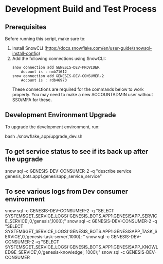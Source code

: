 
# Development Build and Test Process

## Prerequisites

Before running this script, make sure to:

1. Install SnowCLI (https://docs.snowflake.com/en/user-guide/snowsql-install-config)
2. Add the following connections using SnowCLI:
   ```
   snow connection add GENESIS-DEV-PROVIDER
       Account is : nmb71612
   snow connection add GENESIS-DEV-CONSUMER-2
       Account is : rdb46973
   ```
   These connections are required for the commands below to work properly.
   You may need to make a new ACCOUNTADMIN user without SSO/MFA for these.

## Development Environment Upgrade

To upgrade the development environment, run:

bash ./snowflake_app/upgrade_dev.sh

## To get service status to see if its back up after the upgrade

snow sql -c GENESIS-DEV-CONSUMER-2 -q "describe service genesis_bots.app1.genesisapp_service_service"

## To see various logs from Dev consumer environment

snow sql -c GENESIS-DEV-CONSUMER-2 -q "SELECT SYSTEM\$GET_SERVICE_LOGS('GENESIS_BOTS.APP1.GENESISAPP_SERVICE_SERVICE',0,'genesis',1000);"
snow sql -c GENESIS-DEV-CONSUMER-2 -q "SELECT SYSTEM\$GET_SERVICE_LOGS('GENESIS_BOTS.APP1.GENESISAPP_TASK_SERVICE',0,'genesis-task-server',1000);
"
snow sql -c GENESIS-DEV-CONSUMER-2 -q "SELECT SYSTEM\$GET_SERVICE_LOGS('GENESIS_BOTS.APP1.GENESISAPP_KNOWLEDGE_SERVICE',0,'genesis-knowledge',
1000);"
snow sql -c GENESIS-DEV-CONSUMER